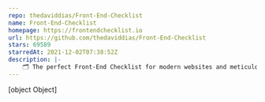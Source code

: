 ```yaml
---
repo: thedaviddias/Front-End-Checklist
name: Front-End-Checklist
homepage: https://frontendchecklist.io
url: https://github.com/thedaviddias/Front-End-Checklist
stars: 69589
starredAt: 2021-12-02T07:38:52Z
description: |-
    🗂 The perfect Front-End Checklist for modern websites and meticulous developers
---
```


[object Object]
